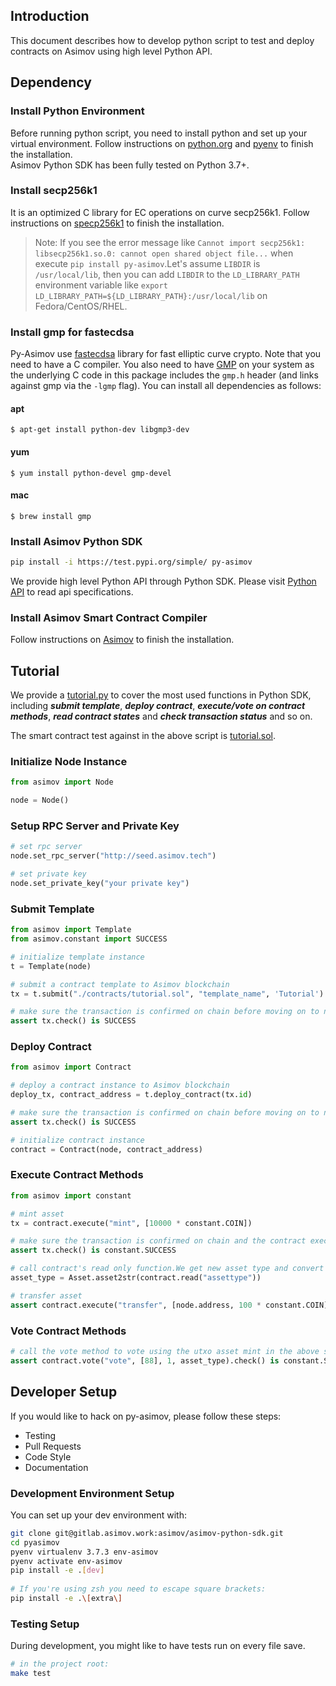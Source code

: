 ## Introduction

This document describes how to develop python script to test and deploy contracts on Asimov using high level Python API.

## Dependency

### Install Python Environment

Before running python script, you need to install python and set up your virtual environment. 
Follow instructions on [python.org](https://www.python.org/) and [pyenv](https://github.com/pyenv/pyenv) to finish the installation.
<br>
Asimov Python SDK has been fully tested on Python 3.7+.

### Install secp256k1
It is an optimized C library for EC operations on curve secp256k1.
Follow instructions on [specp256k1](https://github.com/bitcoin-core/secp256k1) to finish the installation.

> Note: If you see the error message like `Cannot import secp256k1: libsecp256k1.so.0: cannot open shared object file...`
> when execute `pip install py-asimov`.Let's assume `LIBDIR` is `/usr/local/lib`, then you can add `LIBDIR` to the `LD_LIBRARY_PATH` environment variable like
> `export LD_LIBRARY_PATH=${LD_LIBRARY_PATH}:/usr/local/lib` on Fedora/CentOS/RHEL.

### Install gmp for fastecdsa
Py-Asimov use [fastecdsa](https://pypi.org/project/fastecdsa/) library for fast elliptic curve crypto.
Note that you need to have a C compiler. You also need to have [GMP](https://gmplib.org/) on your system as the underlying C code in this package includes the `gmp.h` header (and links against gmp via the `-lgmp` flag). You can install all dependencies as follows:

#### apt
```shell script
$ apt-get install python-dev libgmp3-dev
```

#### yum
```shell script
$ yum install python-devel gmp-devel
```

#### mac
```shell script
$ brew install gmp
```

### Install Asimov Python SDK

```sh
pip install -i https://test.pypi.org/simple/ py-asimov
```

We provide high level Python API through Python SDK. Please visit [Python API](https://doc.asimov.network/python/) to read api specifications.


### Install Asimov Smart Contract Compiler

Follow instructions on [Asimov](https://asimov.network) to finish the installation.


## Tutorial

We provide a [tutorial.py](./examples/tutorial.py) to cover the most used functions in Python SDK, 
including ***submit template***, ***deploy contract***, ***execute/vote on contract methods***, 
***read contract states*** and ***check transaction status*** and so on.

The smart contract test against in the above script is [tutorial.sol](./examples/contracts/tutorial.sol). 

### Initialize Node Instance

```python
from asimov import Node

node = Node() 
```

### Setup RPC Server and Private Key

```python
# set rpc server
node.set_rpc_server("http://seed.asimov.tech")

# set private key
node.set_private_key("your private key")
```

### Submit Template
```python
from asimov import Template
from asimov.constant import SUCCESS

# initialize template instance
t = Template(node)

# submit a contract template to Asimov blockchain
tx = t.submit("./contracts/tutorial.sol", "template_name", 'Tutorial')

# make sure the transaction is confirmed on chain before moving on to next step
assert tx.check() is SUCCESS
```

### Deploy Contract

```python
from asimov import Contract

# deploy a contract instance to Asimov blockchain
deploy_tx, contract_address = t.deploy_contract(tx.id)

# make sure the transaction is confirmed on chain before moving on to next step
assert tx.check() is SUCCESS

# initialize contract instance
contract = Contract(node, contract_address)
```

### Execute Contract Methods

```python
from asimov import constant

# mint asset
tx = contract.execute("mint", [10000 * constant.COIN])

# make sure the transaction is confirmed on chain and the contract execution is successful
assert tx.check() is constant.SUCCESS

# call contract's read only function.We get new asset type and convert to string type.
asset_type = Asset.asset2str(contract.read("assettype"))

# transfer asset
assert contract.execute("transfer", [node.address, 100 * constant.COIN]).check() is constant.SUCCESS

```

### Vote Contract Methods 

```python
# call the vote method to vote using the utxo asset mint in the above step
assert contract.vote("vote", [88], 1, asset_type).check() is constant.SUCCESS
```


## Developer Setup

If you would like to hack on py-asimov, please follow these steps:

- Testing
- Pull Requests
- Code Style
- Documentation

### Development Environment Setup

You can set up your dev environment with:

```sh
git clone git@gitlab.asimov.work:asimov/asimov-python-sdk.git
cd pyasimov
pyenv virtualenv 3.7.3 env-asimov
pyenv activate env-asimov
pip install -e .[dev]
 
# If you're using zsh you need to escape square brackets: 
pip install -e .\[extra\]
```

### Testing Setup

During development, you might like to have tests run on every file save.

```sh
# in the project root:
make test
```

